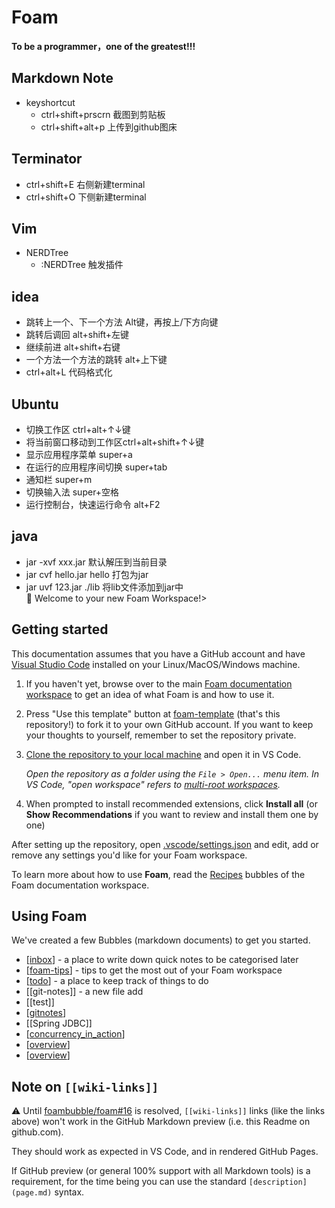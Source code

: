 # Foam
**To be a programmer，one of the greatest!!!**

## Markdown Note
* keyshortcut
  * ctrl+shift+prscrn  截图到剪贴板
  * ctrl+shift+alt+p  上传到github图床
## Terminator
* ctrl+shift+E 右侧新建terminal
* ctrl+shift+O 下侧新建terminal
## Vim 
* NERDTree
  * :NERDTree 触发插件
## idea
* 跳转上一个、下一个方法   Alt键，再按上/下方向键
* 跳转后调回  alt+shift+左键
* 继续前进  alt+shift+右键
* 一个方法一个方法的跳转 alt+上下键
* ctrl+alt+L 代码格式化
## Ubuntu
* 切换工作区 ctrl+alt+↑↓键
* 将当前窗口移动到工作区ctrl+alt+shift+↑↓键
* 显示应用程序菜单 super+a
* 在运行的应用程序间切换 super+tab
* 通知栏 super+m
* 切换输入法 super+空格
* 运行控制台，快速运行命令 alt+F2

## java 
* jar -xvf xxx.jar 默认解压到当前目录
* jar cvf hello.jar hello  打包为jar
* jar uvf 123.jar ./lib 将lib文件添加到jar中  
👋 Welcome to your new Foam Workspace!>

## Getting started

This documentation assumes that you have a GitHub account and have [Visual Studio Code](https://code.visualstudio.com/) installed on your Linux/MacOS/Windows machine.

1. If you haven't yet, browse over to the main [Foam documentation workspace](https://foambubble.github.io/foam) to get an idea of what Foam is and how to use it.
2. Press "Use this template" button at [foam-template](https://github.com/foambubble/foam-template/generate) (that's this repository!) to fork it to your own GitHub account. If you want to keep your thoughts to yourself, remember to set the repository private.
3. [Clone the repository to your local machine](https://help.github.com/en/github/creating-cloning-and-archiving-repositories/cloning-a-repository) and open it in VS Code.

    *Open the repository as a folder using the `File > Open...` menu item. In VS Code, "open workspace" refers to [multi-root workspaces](https://code.visualstudio.com/docs/editor/Ifmulti-root-workspaces).*

4. When prompted to install recommended extensions, click **Install all** (or **Show Recommendations** if you want to review and install them one by one)

After setting up the repository, open [.vscode/settings.json](.vscode/settings.json) and edit, add or remove any settings you'd like for your Foam workspace.

To learn more about how to use **Foam**, read the [Recipes](https://foambubble.github.io/foam/recipes) bubbles of the Foam documentation workspace.


## Using Foam

We've created a few Bubbles (markdown documents) to get you started.

- [[inbox]] - a place to write down quick notes to be categorised later
- [[foam-tips]] - tips to get the most out of your Foam workspace
- [[todo]] - a place to keep track of things to do
- [[git-notes]] - a new file add
- [[test]]
- [[gitnotes]]
- [[Spring JDBC]]
- [[concurrency_in_action]]
- [[overview]]
- [[overview]]

## Note on `[[wiki-links]]`

⚠️ Until [foambubble/foam#16](https://github.com/foambubble/foam/issues/16) is resolved, `[[wiki-links]]` links (like the links above) won't work in the GitHub Markdown preview (i.e. this Readme on github.com).

They should work as expected in VS Code, and in rendered GitHub Pages.

If GitHub preview (or general 100% support with all Markdown tools) is a requirement, for the time being you can use the standard `[description](page.md)` syntax.



[//begin]: # "Autogenerated link references for markdown compatibility"
[inbox]: inbox "Inbox"
[foam-tips]: foam-tips "Foam tips"
[todo]: todo "Todo"
[gitnotes]: linux/gitnotes "git notes"
[concurrency_in_action]: concurrency/concurrency_in_action "Concurrency-in-action"
[overview]: java/overview "Java Overview"
[//end]: # "Autogenerated link references"


